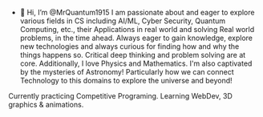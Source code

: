 - 👋 Hi, I’m @MrQuantum1915
I am passionate about and eager to explore various fields in CS including AI/ML, Cyber Security, Quantum Computing, etc., their Applications in real world and solving Real world problems, in the time ahead.
Always eager to gain knowledge, explore new technologies and always curious for finding how and why the things happens so. Critical deep thinking and problem solving are at core.
Additionally, I love Physics and Mathematics. I'm also captivated by the mysteries of Astronomy! Particularly how we can connect Technology to this domains to explore the universe and beyond!

Currently practicing Competitive Programing. Learning WebDev, 3D graphics & animations. 
